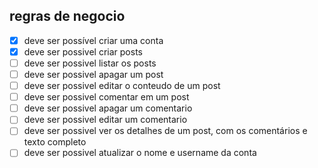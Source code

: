 ## regras de negocio
- [x] deve ser possível criar uma conta
- [x] deve ser possivel criar posts
- [ ] deve ser possivel listar os posts
- [ ] deve ser possivel apagar um post
- [ ] deve ser possivel editar o conteudo de um post
- [ ] deve ser possivel comentar em um post
- [ ] deve ser possivel apagar um comentario
- [ ] deve ser possivel editar um comentario
- [ ] deve ser possivel ver os detalhes de um post, com os comentários e texto completo
- [ ] deve ser possivel atualizar o nome e username da conta